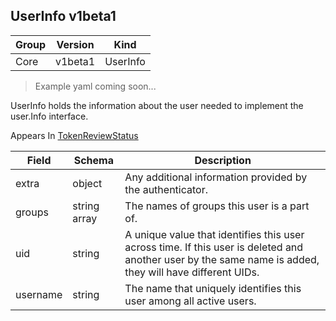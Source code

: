 ## UserInfo v1beta1

Group        | Version     | Kind
------------ | ---------- | -----------
Core | v1beta1 | UserInfo

> Example yaml coming soon...



UserInfo holds the information about the user needed to implement the user.Info interface.

<aside class="notice">
Appears In  <a href="#tokenreviewstatus-v1beta1">TokenReviewStatus</a> </aside>

Field        | Schema     | Description
------------ | ---------- | -----------
extra | object | Any additional information provided by the authenticator.
groups | string array | The names of groups this user is a part of.
uid | string | A unique value that identifies this user across time. If this user is deleted and another user by the same name is added, they will have different UIDs.
username | string | The name that uniquely identifies this user among all active users.

